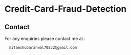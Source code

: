 # Credit-Card-Fraud-Detection

## Contact
For any enquiries please contact me at :
      
      mitanshubaranwal70232@gmail.com
